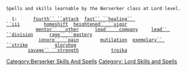 `Spells and skills learnable by the Berserker class at Lord level.`  
  
  
`  1:      `[`fourth`` ``attack`](fourth_attack "wikilink")`  `[`fast`` ``healing`` ``iii`](fast_healing_iii "wikilink")`         `[`homeshift`](homeshift "wikilink")`  `[`heightened`` ``vigor`](heightened_vigor "wikilink")  
`           `[`mentor`` ``other`](mentor_other "wikilink")`      `[`lead`` ``company`](lead_company "wikilink")`     `[`lead`` ``division`](lead_division "wikilink")`      `[`rage`` ``mastery`](rage_mastery "wikilink")  
`            `[`ignore`` ``pain`](ignore_pain "wikilink")`        `[`mutilation`](mutilation "wikilink")`  `[`exemplary`` ``strike`](exemplary_strike "wikilink")`          `[`gloryhog`](gloryhog "wikilink")  
`        `[`savage`` ``strength`](savage_strength "wikilink")`            `[`troika`](troika "wikilink")

[Category:Berserker Skills And
Spells](Category:Berserker_Skills_And_Spells "wikilink") [Category: Lord
Skills and Spells](Category:_Lord_Skills_and_Spells "wikilink")
